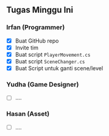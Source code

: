 ## Tugas Minggu Ini

### Irfan (Programmer)
- [x] Buat GitHub repo
- [x] Invite tim
- [X] Buat script `PlayerMovement.cs`
- [X] Buat script `SceneChanger.cs`
- [X] Buat Script untuk ganti scene/level

### Yudha (Game Designer)
- [ ] ....
      

### Hasan (Asset)
- [ ] .... 
      
